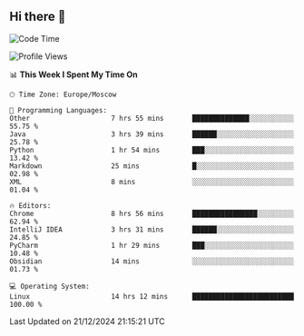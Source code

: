 ## Hi there 👋
<!--START_SECTION:waka-->
![Code Time](http://img.shields.io/badge/Code%20Time-4%2C596%20hrs%2049%20mins-blue)

![Profile Views](http://img.shields.io/badge/Profile%20Views-125-blue)

📊 **This Week I Spent My Time On** 

```text
🕑︎ Time Zone: Europe/Moscow

💬 Programming Languages: 
Other                    7 hrs 55 mins       ██████████████░░░░░░░░░░░   55.75 % 
Java                     3 hrs 39 mins       ██████░░░░░░░░░░░░░░░░░░░   25.78 % 
Python                   1 hr 54 mins        ███░░░░░░░░░░░░░░░░░░░░░░   13.42 % 
Markdown                 25 mins             █░░░░░░░░░░░░░░░░░░░░░░░░   02.98 % 
XML                      8 mins              ░░░░░░░░░░░░░░░░░░░░░░░░░   01.04 % 

🔥 Editors: 
Chrome                   8 hrs 56 mins       ████████████████░░░░░░░░░   62.94 % 
IntelliJ IDEA            3 hrs 31 mins       ██████░░░░░░░░░░░░░░░░░░░   24.85 % 
PyCharm                  1 hr 29 mins        ███░░░░░░░░░░░░░░░░░░░░░░   10.48 % 
Obsidian                 14 mins             ░░░░░░░░░░░░░░░░░░░░░░░░░   01.73 % 

💻 Operating System: 
Linux                    14 hrs 12 mins      █████████████████████████   100.00 % 
```


 Last Updated on 21/12/2024 21:15:21 UTC
<!--END_SECTION:waka-->
<!--
**w3ll1ngt/w3ll1ngt** is a ✨ _special_ ✨ repository because its `README.md` (this file) appears on your GitHub profile.

Here are some ideas to get you started:

- 🔭 I’m currently working on ...
- 🌱 I’m currently learning ...
- 👯 I’m looking to collaborate on ...
- 🤔 I’m looking for help with ...
- 💬 Ask me about ...
- 📫 How to reach me: ...
- 😄 Pronouns: ...
- ⚡ Fun fact: ...
-->
